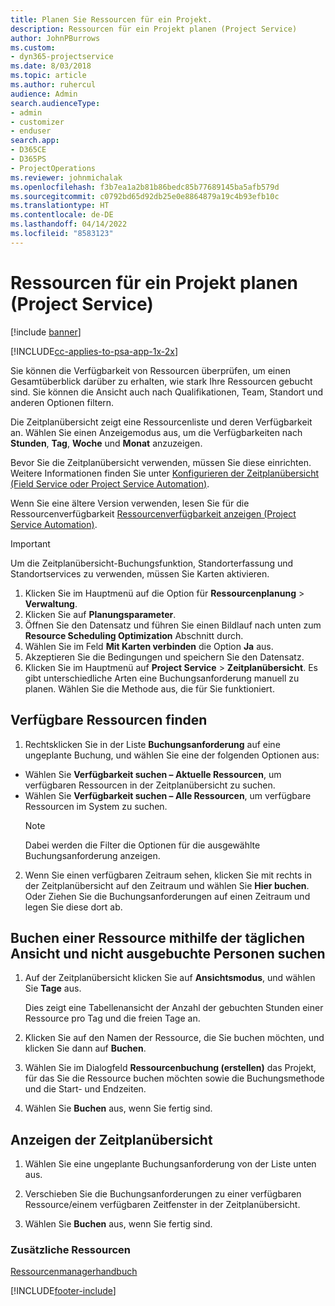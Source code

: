```yaml
---
title: Planen Sie Ressourcen für ein Projekt.
description: Ressourcen für ein Projekt planen (Project Service)
author: JohnPBurrows
ms.custom:
- dyn365-projectservice
ms.date: 8/03/2018
ms.topic: article
ms.author: ruhercul
audience: Admin
search.audienceType:
- admin
- customizer
- enduser
search.app:
- D365CE
- D365PS
- ProjectOperations
ms.reviewer: johnmichalak
ms.openlocfilehash: f3b7ea1a2b81b86bedc85b77689145ba5afb579d
ms.sourcegitcommit: c0792bd65d92db25e0e8864879a19c4b93efb10c
ms.translationtype: HT
ms.contentlocale: de-DE
ms.lasthandoff: 04/14/2022
ms.locfileid: "8583123"
---
```

# <a name="schedule-resources-for-a-project-project-service"></a>Ressourcen für ein Projekt planen (Project Service)

[!include [banner](../includes/psa-now-project-operations.md)]

[!INCLUDE[cc-applies-to-psa-app-1x-2x](../includes/cc-applies-to-psa-app-1x-2x.md)]

Sie können die Verfügbarkeit von Ressourcen überprüfen, um einen Gesamtüberblick darüber zu erhalten, wie stark Ihre Ressourcen gebucht sind. Sie können die Ansicht auch nach Qualifikationen, Team, Standort und anderen Optionen filtern.  
  
Die Zeitplanübersicht zeigt eine Ressourcenliste und deren Verfügbarkeit an. Wählen Sie einen Anzeigemodus aus, um die Verfügbarkeiten nach **Stunden**, **Tag**, **Woche** und **Monat** anzuzeigen.  
  
Bevor Sie die Zeitplanübersicht verwenden, müssen Sie diese einrichten. Weitere Informationen finden Sie unter [Konfigurieren der Zeitplanübersicht (Field Service oder Project Service Automation)](/dynamics365/field-service/configure-schedule-board).
  
Wenn Sie eine ältere Version verwenden, lesen Sie für die Ressourcenverfügbarkeit [Ressourcenverfügbarkeit anzeigen (Project Service Automation)](../psa/view-resource-availability.md).  

> [!IMPORTANT]
>  Um die Zeitplanübersicht-Buchungsfunktion, Standorterfassung und Standortservices zu verwenden, müssen Sie Karten aktivieren.  
> 
> 1. Klicken Sie im Hauptmenü auf die Option für **Ressourcenplanung** > **Verwaltung**.  
> 2. Klicken Sie auf **Planungsparameter**.  
> 3. Öffnen Sie den Datensatz und führen Sie einen Bildlauf nach unten zum **Resource Scheduling Optimization** Abschnitt durch.  
> 4. Wählen Sie im Feld **Mit Karten verbinden** die Option **Ja** aus.  
> 5. Akzeptieren Sie die Bedingungen und speichern Sie den Datensatz.  
> 6. Klicken Sie im Hauptmenü auf **Project Service** > **Zeitplanübersicht**. Es gibt unterschiedliche Arten eine Buchungsanforderung manuell zu planen. Wählen Sie die Methode aus, die für Sie funktioniert.
  
## <a name="find-available-resources"></a>Verfügbare Ressourcen finden

1.  Rechtsklicken Sie in der Liste **Buchungsanforderung** auf eine ungeplante Buchung, und wählen Sie eine der folgenden Optionen aus:  
  
- Wählen Sie **Verfügbarkeit suchen – Aktuelle Ressourcen**, um verfügbaren Ressourcen in der Zeitplanübersicht zu suchen.  
- Wählen Sie **Verfügbarkeit suchen – Alle Ressourcen**, um verfügbare Ressourcen im System zu suchen.  
   > [!NOTE]
   >  Dabei werden die Filter die Optionen für die ausgewählte Buchungsanforderung anzeigen.  
  
2. Wenn Sie einen verfügbaren Zeitraum sehen, klicken Sie mit rechts in der Zeitplanübersicht auf den Zeitraum und wählen Sie **Hier buchen**. Oder Ziehen Sie die Buchungsanforderungen auf einen Zeitraum und legen Sie diese dort ab.  
  

## <a name="book-a-resource-using-the-daily-view-and-find-whos-under-booked"></a>Buchen einer Ressource mithilfe der täglichen Ansicht und nicht ausgebuchte Personen suchen
  
1.  Auf der Zeitplanübersicht klicken Sie auf **Ansichtsmodus**, und wählen Sie **Tage** aus.  
  
    Dies zeigt eine Tabellenansicht der Anzahl der gebuchten Stunden einer Ressource pro Tag und die freien Tage an.  
  
2.  Klicken Sie auf den Namen der Ressource, die Sie buchen möchten, und klicken Sie dann auf **Buchen**.  
  
3.  Wählen Sie im Dialogfeld **Ressourcenbuchung (erstellen)** das Projekt, für das Sie die Ressource buchen möchten sowie die Buchungsmethode und die Start- und Endzeiten.  
  
4.  Wählen Sie **Buchen** aus, wenn Sie fertig sind.  
  
## <a name="view-to-the-schedule-board"></a>Anzeigen der Zeitplanübersicht
  
1.  Wählen Sie eine ungeplante Buchungsanforderung von der Liste unten aus.  
  
2.  Verschieben Sie die Buchungsanforderungen zu einer verfügbaren Ressource/einem verfügbaren Zeitfenster in der Zeitplanübersicht.  
  
3.  Wählen Sie **Buchen** aus, wenn Sie fertig sind.  
  
### <a name="additional-resources"></a>Zusätzliche Ressourcen  
 [Ressourcenmanagerhandbuch](../psa/resource-manager-guide.md)


[!INCLUDE[footer-include](../includes/footer-banner.md)]
